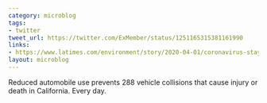 ```yaml
---
category: microblog
tags:
- twitter
tweet_url: https://twitter.com/ExMember/status/1251165315381161990
links:
- https://www.latimes.com/environment/story/2020-04-01/coronavirus-stay-at-home-orders-have-reduced-traffic-accidents-by-half
layout: microblog
---
```

Reduced automobile use prevents 288 vehicle collisions that cause injury or death in California. Every day.
